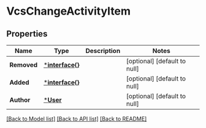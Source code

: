 # VcsChangeActivityItem

## Properties
Name | Type | Description | Notes
------------ | ------------- | ------------- | -------------
**Removed** | [***interface{}**](interface{}.md) |  | [optional] [default to null]
**Added** | [***interface{}**](interface{}.md) |  | [optional] [default to null]
**Author** | [***User**](User.md) |  | [optional] [default to null]

[[Back to Model list]](../README.md#documentation-for-models) [[Back to API list]](../README.md#documentation-for-api-endpoints) [[Back to README]](../README.md)

